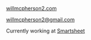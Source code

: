 [willmcpherson2.com](https://willmcpherson2.com)

[willmcpherson2@gmail.com](mailto:willmcpherson2@gmail.com)

Currently working at [Smartsheet](https://github.com/smartsheet)

